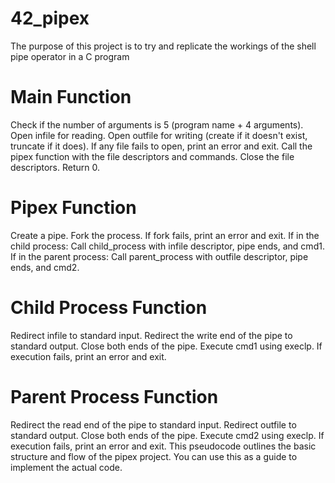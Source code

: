 # 42_pipex
The purpose of this project is to try and replicate the workings of the shell pipe operator in a C program


# Main Function

Check if the number of arguments is 5 (program name + 4 arguments).
Open infile for reading.
Open outfile for writing (create if it doesn't exist, truncate if it does).
If any file fails to open, print an error and exit.
Call the pipex function with the file descriptors and commands.
Close the file descriptors.
Return 0.

# Pipex Function

Create a pipe.
Fork the process.
If fork fails, print an error and exit.
If in the child process:
Call child_process with infile descriptor, pipe ends, and cmd1.
If in the parent process:
Call parent_process with outfile descriptor, pipe ends, and cmd2.

# Child Process Function

Redirect infile to standard input.
Redirect the write end of the pipe to standard output.
Close both ends of the pipe.
Execute cmd1 using execlp.
If execution fails, print an error and exit.

# Parent Process Function

Redirect the read end of the pipe to standard input.
Redirect outfile to standard output.
Close both ends of the pipe.
Execute cmd2 using execlp.
If execution fails, print an error and exit.
This pseudocode outlines the basic structure and flow of the pipex project. You can use this as a guide to implement the actual code.

